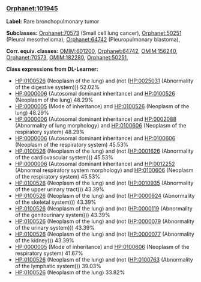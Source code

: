 
### [Orphanet:101945](http://www.orpha.net/ORDO/Orphanet_101945)
**Label:** Rare bronchopulmonary tumor

**Subclasses:** [Orphanet:70573](http://www.orpha.net/ORDO/Orphanet_70573) (Small cell lung cancer), [Orphanet:50251](http://www.orpha.net/ORDO/Orphanet_50251) (Pleural mesothelioma), [Orphanet:64742](http://www.orpha.net/ORDO/Orphanet_64742) (Pleuropulmonary blastoma), 

**Corr. equiv. classes:** [OMIM:601200](http://purl.obolibrary.org/obo/OMIM_601200), [Orphanet:64742](http://www.orpha.net/ORDO/Orphanet_64742), [OMIM:156240](http://purl.obolibrary.org/obo/OMIM_156240), [Orphanet:70573](http://www.orpha.net/ORDO/Orphanet_70573), [OMIM:182280](http://purl.obolibrary.org/obo/OMIM_182280), [Orphanet:50251](http://www.orpha.net/ORDO/Orphanet_50251), 

**Class expressions from DL-Learner:**

- [HP:0100526](http://purl.obolibrary.org/obo/HP_0100526) (Neoplasm of the lung) and (not ([HP:0025031](http://purl.obolibrary.org/obo/HP_0025031) (Abnormality of the digestive system))) 52.02%
- [HP:0000006](http://purl.obolibrary.org/obo/HP_0000006) (Autosomal dominant inheritance) and [HP:0100526](http://purl.obolibrary.org/obo/HP_0100526) (Neoplasm of the lung) 48.29%
- [HP:0000005](http://purl.obolibrary.org/obo/HP_0000005) (Mode of inheritance) and [HP:0100526](http://purl.obolibrary.org/obo/HP_0100526) (Neoplasm of the lung) 48.29%
- [HP:0000006](http://purl.obolibrary.org/obo/HP_0000006) (Autosomal dominant inheritance) and [HP:0002088](http://purl.obolibrary.org/obo/HP_0002088) (Abnormality of lung morphology) and [HP:0100606](http://purl.obolibrary.org/obo/HP_0100606) (Neoplasm of the respiratory system) 48.29%
- [HP:0000006](http://purl.obolibrary.org/obo/HP_0000006) (Autosomal dominant inheritance) and [HP:0100606](http://purl.obolibrary.org/obo/HP_0100606) (Neoplasm of the respiratory system) 45.53%
- [HP:0100526](http://purl.obolibrary.org/obo/HP_0100526) (Neoplasm of the lung) and (not ([HP:0001626](http://purl.obolibrary.org/obo/HP_0001626) (Abnormality of the cardiovascular system))) 45.53%
- [HP:0000006](http://purl.obolibrary.org/obo/HP_0000006) (Autosomal dominant inheritance) and [HP:0012252](http://purl.obolibrary.org/obo/HP_0012252) (Abnormal respiratory system morphology) and [HP:0100606](http://purl.obolibrary.org/obo/HP_0100606) (Neoplasm of the respiratory system) 45.53%
- [HP:0100526](http://purl.obolibrary.org/obo/HP_0100526) (Neoplasm of the lung) and (not ([HP:0010935](http://purl.obolibrary.org/obo/HP_0010935) (Abnormality of the upper urinary tract))) 43.39%
- [HP:0100526](http://purl.obolibrary.org/obo/HP_0100526) (Neoplasm of the lung) and (not ([HP:0000924](http://purl.obolibrary.org/obo/HP_0000924) (Abnormality of the skeletal system))) 43.39%
- [HP:0100526](http://purl.obolibrary.org/obo/HP_0100526) (Neoplasm of the lung) and (not ([HP:0000119](http://purl.obolibrary.org/obo/HP_0000119) (Abnormality of the genitourinary system))) 43.39%
- [HP:0100526](http://purl.obolibrary.org/obo/HP_0100526) (Neoplasm of the lung) and (not ([HP:0000079](http://purl.obolibrary.org/obo/HP_0000079) (Abnormality of the urinary system))) 43.39%
- [HP:0100526](http://purl.obolibrary.org/obo/HP_0100526) (Neoplasm of the lung) and (not ([HP:0000077](http://purl.obolibrary.org/obo/HP_0000077) (Abnormality of the kidney))) 43.39%
- [HP:0000005](http://purl.obolibrary.org/obo/HP_0000005) (Mode of inheritance) and [HP:0100606](http://purl.obolibrary.org/obo/HP_0100606) (Neoplasm of the respiratory system) 41.67%
- [HP:0100526](http://purl.obolibrary.org/obo/HP_0100526) (Neoplasm of the lung) and (not ([HP:0100763](http://purl.obolibrary.org/obo/HP_0100763) (Abnormality of the lymphatic system))) 39.03%
- [HP:0100526](http://purl.obolibrary.org/obo/HP_0100526) (Neoplasm of the lung) 33.82%


